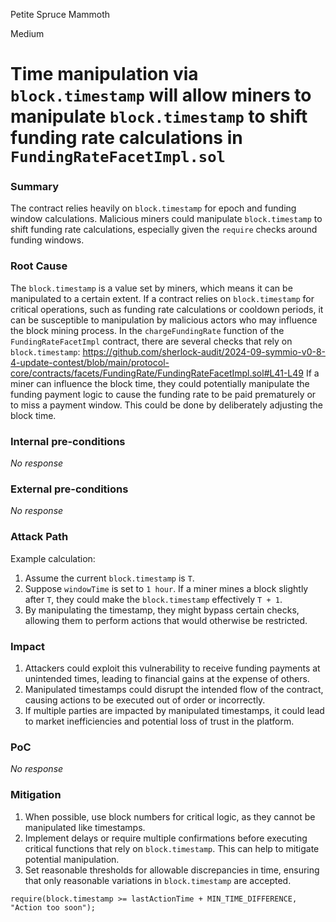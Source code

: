 Petite Spruce Mammoth

Medium

# Time manipulation via `block.timestamp` will allow miners to manipulate `block.timestamp` to shift funding rate calculations in `FundingRateFacetImpl.sol`

### Summary

The contract relies heavily on `block.timestamp` for epoch and funding window calculations. Malicious miners could manipulate `block.timestamp` to shift funding rate calculations, especially given the `require` checks around funding windows.

### Root Cause

The `block.timestamp` is a value set by miners, which means it can be manipulated to a certain extent. If a contract relies on `block.timestamp` for critical operations, such as funding rate calculations or cooldown periods, it can be susceptible to manipulation by malicious actors who may influence the block mining process.
In the `chargeFundingRate` function of the `FundingRateFacetImpl` contract, there are several checks that rely on `block.timestamp`:
https://github.com/sherlock-audit/2024-09-symmio-v0-8-4-update-contest/blob/main/protocol-core/contracts/facets/FundingRate/FundingRateFacetImpl.sol#L41-L49
 If a miner can influence the block time, they could potentially manipulate the funding payment logic to cause the funding rate to be paid prematurely or to miss a payment window. This could be done by deliberately adjusting the block time.

### Internal pre-conditions

_No response_

### External pre-conditions

_No response_

### Attack Path

Example calculation:
1. Assume the current `block.timestamp` is `T`.
2. Suppose `windowTime` is set to `1 hour`. If a miner mines a block slightly after `T`, they could make the `block.timestamp` effectively `T + 1`.
3. By manipulating the timestamp, they might bypass certain checks, allowing them to perform actions that would otherwise be restricted.

### Impact

1. Attackers could exploit this vulnerability to receive funding payments at unintended times, leading to financial gains at the expense of others.
2. Manipulated timestamps could disrupt the intended flow of the contract, causing actions to be executed out of order or incorrectly.
3. If multiple parties are impacted by manipulated timestamps, it could lead to market inefficiencies and potential loss of trust in the platform.

### PoC

_No response_

### Mitigation

1. When possible, use block numbers for critical logic, as they cannot be manipulated like timestamps.
2. Implement delays or require multiple confirmations before executing critical functions that rely on `block.timestamp`. This can help to mitigate potential manipulation.
3. Set reasonable thresholds for allowable discrepancies in time, ensuring that only reasonable variations in `block.timestamp` are accepted.
```solidity
require(block.timestamp >= lastActionTime + MIN_TIME_DIFFERENCE, "Action too soon");
```